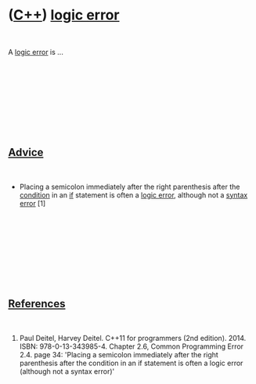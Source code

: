 
 

 

 

 

 

([C++](Cpp.md)) [logic error](CppLogicError.md)
=================================================

 

A [logic error](CppLogicError.md) is ...

 

 

 

 

 

[Advice](CppAdvice.md)
-----------------------

 

-   Placing a semicolon immediately after the right parenthesis after
    the [condition](CppCondition.md) in an [if](CppIf.md) statement is
    often a [logic error](CppLogicError.md), although not a [syntax
    error](CppSyntaxError.md) \[1\]

 

 

 

 

 

[References](CppReferences.md)
-------------------------------

 

1.  Paul Deitel, Harvey Deitel. C++11 for programmers (2nd edition).
    2014. ISBN: 978-0-13-343985-4. Chapter 2.6, Common Programming
    Error 2.4. page 34: 'Placing a semicolon immediately after the right
    parenthesis after the condition in an if statement is often a logic
    error (although not a syntax error)'

 

 

 

 

 

 

